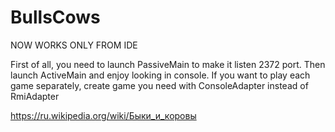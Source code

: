 # BullsCows

NOW WORKS ONLY FROM IDE

First of all, you need to launch PassiveMain to make it listen 2372 port. Then launch ActiveMain and enjoy looking in console.
If you want to play each game separately, create game you need with ConsoleAdapter instead of RmiAdapter

https://ru.wikipedia.org/wiki/Быки_и_коровы
